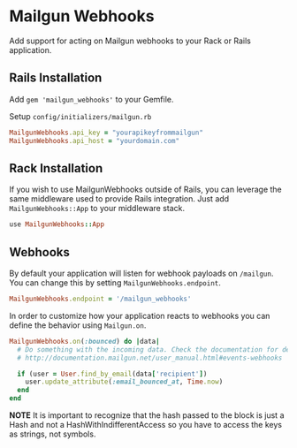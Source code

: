 # Mailgun Webhooks

Add support for acting on Mailgun webhooks to your Rack or Rails application.

## Rails Installation

Add `gem 'mailgun_webhooks'` to your Gemfile.

Setup `config/initializers/mailgun.rb`

```ruby
MailgunWebhooks.api_key = "yourapikeyfrommailgun"
MailgunWebhooks.api_host = "yourdomain.com"
```

## Rack Installation

If you wish to use MailgunWebhooks outside of Rails, you can leverage the same middleware used to provide Rails integration. Just add `MailgunWebhooks::App` to your middleware stack.

```ruby
use MailgunWebhooks::App
```

## Webhooks

By default your application will listen for webhook payloads on `/mailgun`.  You can change this by setting `MailgunWebhooks.endpoint`.

```ruby
MailgunWebhooks.endpoint = '/mailgun_webhooks'
```

In order to customize how your application reacts to webhooks you can define the behavior using `Mailgun.on`.

```ruby
MailgunWebhooks.on(:bounced) do |data|
  # Do something with the incoming data. Check the documentation for details:
  # http://documentation.mailgun.net/user_manual.html#events-webhooks

  if (user = User.find_by_email(data['recipient'])
    user.update_attribute(:email_bounced_at, Time.now)
  end
end
```

**NOTE** It is important to recognize that the hash passed to the block is just a Hash and not a HashWithIndifferentAccess so you have to access the keys as strings, not symbols.
